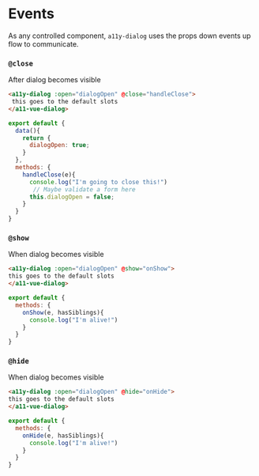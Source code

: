 # Events <Badge text="in-progress" type="warn" />

As any controlled component, `a11y-dialog` uses the props down events up flow to communicate.


### `@close`
After dialog becomes visible
```html
<a11y-dialog :open="dialogOpen" @close="handleClose">
 this goes to the default slots
</a11-vue-dialog>
```

```js
export default {
  data(){
    return {
      dialogOpen: true;
    }
  },
  methods: {
    handleClose(e){
      console.log("I'm going to close this!")
       // Maybe validate a form here
      this.dialogOpen = false;
    }
  }
}
```
### `@show`
When dialog becomes visible
```html
<a11y-dialog :open="dialogOpen" @show="onShow">
this goes to the default slots
</a11-vue-dialog>
```

```js
export default {
  methods: {
    onShow(e, hasSiblings){
      console.log("I'm alive!")
    }
  }
}
```

### `@hide`
When dialog becomes visible
```html
<a11y-dialog :open="dialogOpen" @hide="onHide">
this goes to the default slots
</a11-vue-dialog>
```

```js
export default {
  methods: {
    onHide(e, hasSiblings){
      console.log("I'm alive!")
    }
  }
}
```
